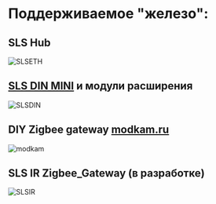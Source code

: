 # Поддерживаемое "железо":

## SLS Hub

![SLSETH](/img/gw-eth.jpg)

## [SLS DIN MINI](/devices/din_mini_base_rus.md) и модули расширения

![SLSDIN](/img/slsmini.jpg)

## DIY Zigbee gateway [modkam.ru](https://modkam.ru/2021/09/21/plata-s-cc2652p-dlja-xiaomi-shljuza/)

![modkam](/img/Mi_Gateway_Shield12.jpg)

## SLS IR Zigbee_Gateway (в разработке)

![SLSIR](/img/gw1-500x500.png)
